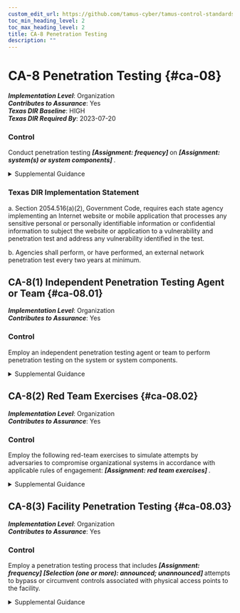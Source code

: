 ```yaml
---
custom_edit_url: https://github.com/tamus-cyber/tamus-control-standards/tree/main/content/tamus.edu/TAMUS_profile.xml
toc_min_heading_level: 2
toc_max_heading_level: 2
title: CA-8 Penetration Testing
description: ""
---
```


# CA-8 Penetration Testing {#ca-08}

_**Implementation Level**_: Organization\
_**Contributes to Assurance**_: Yes\
_**Texas DIR Baseline**_: HIGH\
_**Texas DIR Required By**_: 2023-07-20

### Control

Conduct penetration testing <strong> <em>[Assignment: frequency]</em> </strong> on <strong> <em>[Assignment: system(s) or system components]</em> </strong>.

<details>
  <summary>Supplemental Guidance</summary>

Penetration testing is a specialized type of assessment conducted on systems or individual system components to identify vulnerabilities that could be exploited by adversaries. Penetration testing goes beyond automated vulnerability scanning and is conducted by agents and teams with demonstrable skills and experience that include technical expertise in network, operating system, and/or application level security. Penetration testing can be used to validate vulnerabilities or determine the degree of penetration resistance of systems to adversaries within specified constraints. Such constraints include time, resources, and skills. Penetration testing attempts to duplicate the actions of adversaries and provides a more in-depth analysis of security- and privacy-related weaknesses or deficiencies. Penetration testing is especially important when organizations are transitioning from older technologies to newer technologies (e.g., transitioning from IPv4 to IPv6 network protocols).

</details>

### Texas DIR Implementation Statement

a. Section 2054.516(a)(2), Government Code, requires each state agency implementing an Internet website or mobile application that processes any sensitive personal or personally identifiable information or confidential information to subject the website or application to a vulnerability and penetration test and address any vulnerability identified in the test.

b. Agencies shall perform, or have performed, an external network penetration test every two years at minimum.

## CA-8(1) Independent Penetration Testing Agent or Team {#ca-08.01}

_**Implementation Level**_: Organization\
_**Contributes to Assurance**_: Yes

### Control

Employ an independent penetration testing agent or team to perform penetration testing on the system or system components.

<details>
  <summary>Supplemental Guidance</summary>

Independent penetration testing agents or teams are individuals or groups who conduct impartial penetration testing of organizational systems. Impartiality implies that penetration testing agents or teams are free from perceived or actual conflicts of interest with respect to the development, operation, or management of the systems that are the targets of the penetration testing. <a xmlns="http://csrc.nist.gov/ns/oscal/1.0" href="#ca-2.1">CA-2(1)</a> provides additional information on independent assessments that can be applied to penetration testing.

</details>

## CA-8(2) Red Team Exercises {#ca-08.02}

_**Implementation Level**_: Organization\
_**Contributes to Assurance**_: Yes

### Control

Employ the following red-team exercises to simulate attempts by adversaries to compromise organizational systems in accordance with applicable rules of engagement: <strong> <em>[Assignment: red team exercises]</em> </strong>.

<details>
  <summary>Supplemental Guidance</summary>

Red team exercises extend the objectives of penetration testing by examining the security and privacy posture of organizations and the capability to implement effective cyber defenses. Red team exercises simulate attempts by adversaries to compromise mission and business functions and provide a comprehensive assessment of the security and privacy posture of systems and organizations. Such attempts may include technology-based attacks and social engineering-based attacks. Technology-based attacks include interactions with hardware, software, or firmware components and/or mission and business processes. Social engineering-based attacks include interactions via email, telephone, shoulder surfing, or personal conversations. Red team exercises are most effective when conducted by penetration testing agents and teams with knowledge of and experience with current adversarial tactics, techniques, procedures, and tools. While penetration testing may be primarily laboratory-based testing, organizations can use red team exercises to provide more comprehensive assessments that reflect real-world conditions. The results from red team exercises can be used by organizations to improve security and privacy awareness and training and to assess control effectiveness.

</details>

## CA-8(3) Facility Penetration Testing {#ca-08.03}

_**Implementation Level**_: Organization\
_**Contributes to Assurance**_: Yes

### Control

Employ a penetration testing process that includes <strong> <em>[Assignment: frequency]</em> </strong> <strong> <em>[Selection (one or more): announced; unannounced]</em> </strong> attempts to bypass or circumvent controls associated with physical access points to the facility.

<details>
  <summary>Supplemental Guidance</summary>

Penetration testing of physical access points can provide information on critical vulnerabilities in the operating environments of organizational systems. Such information can be used to correct weaknesses or deficiencies in physical controls that are necessary to protect organizational systems.

</details>

